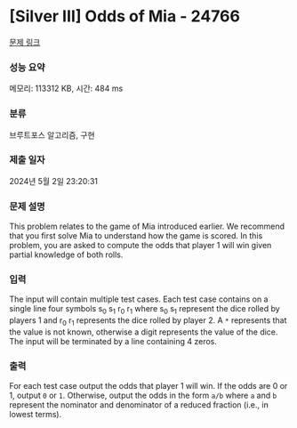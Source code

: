 # [Silver III] Odds of Mia - 24766 

[문제 링크](https://www.acmicpc.net/problem/24766) 

### 성능 요약

메모리: 113312 KB, 시간: 484 ms

### 분류

브루트포스 알고리즘, 구현

### 제출 일자

2024년 5월 2일 23:20:31

### 문제 설명

<p>This problem relates to the game of Mia introduced earlier. We recommend that you first solve Mia to understand how the game is scored. In this problem, you are asked to compute the odds that player 1 will win given partial knowledge of both rolls.</p>

### 입력 

 <p>The input will contain multiple test cases. Each test case contains on a single line four symbols s<sub>0</sub> s<sub>1</sub> r<sub>0</sub> r<sub>1</sub> where s<sub>0</sub> s<sub>1</sub> represent the dice rolled by players 1 and r<sub>0</sub> r<sub>1</sub> represents the dice rolled by player 2. A <code>*</code> represents that the value is not known, otherwise a digit represents the value of the dice. The input will be terminated by a line containing 4 zeros.</p>

### 출력 

 <p>For each test case output the odds that player 1 will win. If the odds are 0 or 1, output <code>0</code> or <code>1</code>. Otherwise, output the odds in the form <code>a/b</code> where <code>a</code> and <code>b</code> represent the nominator and denominator of a reduced fraction (i.e., in lowest terms).</p>

